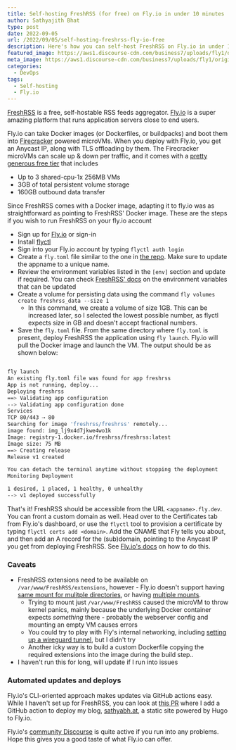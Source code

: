 ```yaml
---
title: Self-hosting FreshRSS (for free) on Fly.io in under 10 minutes
author: Sathyajith Bhat
type: post
date: 2022-09-05
url: /2022/09/05/self-hosting-freshrss-fly-io-free
description: Here's how you can self-host FreshRSS on Fly.io in under 10 minutes
featured_image: https://aws1.discourse-cdn.com/business7/uploads/fly1/original/1X/49b670bceec1e465f38edfcb9223f572edcbe900.svg
meta_image: https://aws1.discourse-cdn.com/business7/uploads/fly1/original/1X/49b670bceec1e465f38edfcb9223f572edcbe900.svg
categories:
  - DevOps
tags:
  - Self-hosting
  - Fly.io
---
```


[FreshRSS](https://www.freshrss.org/) is a free, self-hostable RSS feeds aggregator. [Fly.io](https://fly.io/) is a super amazing platform that runs application servers close to end users. 

Fly.io can take Docker images (or Dockerfiles, or buildpacks) and boot them into [Firecracker](https://aws.amazon.com/blogs/aws/firecracker-lightweight-virtualization-for-serverless-computing/) powered microVMs. When you deploy with Fly.io, you get an Anycast IP, along with TLS offloading by them. The Firecracker microVMs can scale up & down per traffic, and it comes with a [pretty generous free tier](https://fly.io/docs/about/pricing/) that includes

* Up to 3 shared-cpu-1x 256MB VMs
* 3GB of total persistent volume storage 
* 160GB outbound data transfer

Since FreshRSS comes with a Docker image, adapting it to fly.io was as straightforward as pointing to FreshRSS' Docker image. These are the steps if you wish to run FreshRSS on your fly.io account

* Sign up for [Fly.io](https://fly.io/) or sign-in
* Install [flyctl](https://fly.io/docs/hands-on/install-flyctl/)
* Sign into your Fly.io account by typing `flyctl auth login`
* Create a `fly.toml` file similar to the one in [the repo](/fly.toml). Make sure to update the appname to a unique name.
* Review the environment variables listed in the `[env]` section and update if required. You can check [FreshRSS' docs](https://github.com/FreshRSS/FreshRSS/blob/edge/Docker/freshrss/example.env) on the environment variables that can be updated 
* Create a volume for persisting data using the command `fly volumes create freshrss_data --size 1`
    * In this command, we create a volume of size 1GB. This can be increased later, so I selected the lowest possible number, as flyctl expects size in GB and doesn't accept fractional numbers.
* Save the `fly.toml` file. From the same directory where `fly.toml` is present, deploy FreshRSS the application using `fly launch`. Fly.io will pull the Docker image and launch the VM. The output should be as shown below: 

```bash

fly launch
An existing fly.toml file was found for app freshrss
App is not running, deploy...
Deploying freshrss
==> Validating app configuration
--> Validating app configuration done
Services
TCP 80/443 ⇢ 80
Searching for image 'freshrss/freshrss' remotely...
image found: img_lj9x4d7jkwe4wo1k
Image: registry-1.docker.io/freshrss/freshrss:latest
Image size: 75 MB
==> Creating release
Release v1 created

You can detach the terminal anytime without stopping the deployment
Monitoring Deployment

1 desired, 1 placed, 1 healthy, 0 unhealthy
--> v1 deployed successfully
```

That's it! FreshRSS should be accessible from the URL `<appname>.fly.dev`. You can front a custom domain as well. Head over to the Certificates tab from Fly.io's dashboard, or use the `flyctl` tool to provision a certificate by typing `flyctl certs add <domain>`. Add the CNAME that Fly tells you about, and then add an A record for the (sub)domain, pointing to the Anycast IP you get from deploying FreshRSS. See [Fly.io's docs](https://fly.io/docs/app-guides/custom-domains-with-fly/#creating-a-custom-domain-on-fly-manually) on how to do this.


### Caveats

* FreshRSS extensions need to be available on `/var/www/FreshRSS/extensions`, however - Fly.io doesn't support having [same mount for mulitple directories](https://community.fly.io/t/mount-multiple-destinations-to-the-same-source-volume/5298), or having [multiple mounts](https://community.fly.io/t/multiple-mounts-in-one-app/4701). 
    * Trying to mount just `/var/www/FreshRSS` caused the microVM to throw kernel panics, mainly because the underlying Docker container expects _something_ there - probably the webserver config and mounting an empty VM causes errors
    * You could try to play with Fly's internal networking, including [setting up a wireguard tunnel](https://community.fly.io/t/how-to-copy-files-off-a-vm/1651/13), but I didn't try
    * Another icky way is to build a custom Dockerfile copying the required extensions into the image during the build step.. 
* I haven't run this for long, will update if I run into issues

### Automated updates and deploys 

Fly.io's CLI-oriented approach makes updates via GitHub actions easy. While I haven't set up for FreshRSS, you can look at [this PR](https://github.com/SathyaBhat/sathyabh.at/pull/37) where I add a GitHub action to deploy my blog, [sathyabh.at](https://sathyabh.at), a static site powered by Hugo to Fly.io. 

Fly.io's [community Discourse](https://community.fly.io/) is quite active if you run into any problems. Hope this gives you a good taste of what Fly.io can offer.